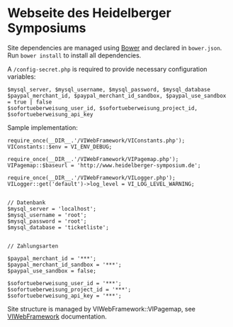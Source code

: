 Webseite des Heidelberger Symposiums
====================================

Site dependencies are managed using [Bower](http://bower.io) and declared in `bower.json`. Run `bower install` to install all dependencies.

A `/config-secret.php` is required to provide necessary configuration variables:

	$mysql_server, $mysql_username, $mysql_password, $mysql_database
	$paypal_merchant_id, $paypal_merchant_id_sandbox, $paypal_use_sandbox = true | false
	$sofortueberweisung_user_id, $sofortueberweisung_project_id, $sofortueberweisung_api_key

Sample implementation:

	require_once(__DIR__.'/VIWebFramework/VIConstants.php');
	VIConstants::$env = VI_ENV_DEBUG;
	
	require_once(__DIR__.'/VIWebFramework/VIPagemap.php');
	VIPagemap::$baseurl = 'http://www.heidelberger-symposium.de';
	
	require_once(__DIR__.'/VIWebFramework/VILogger.php');
	VILogger::get('default')->log_level = VI_LOG_LEVEL_WARNING;


	// Datenbank
	$mysql_server = 'localhost';
	$mysql_username = 'root';
	$mysql_password = 'root';
	$mysql_database = 'ticketliste';


	// Zahlungsarten
	
	$paypal_merchant_id = '***';
	$paypal_merchant_id_sandbox = '***';
	$paypal_use_sandbox = false;
	
	$sofortueberweisung_user_id = '***';
	$sofortueberweisung_project_id = '***';
	$sofortueberweisung_api_key = '***';

Site structure is managed by VIWebFramework::VIPagemap, see [VIWebFramework](https://github.com/viWiD/VIWebFramework/) documentation.
